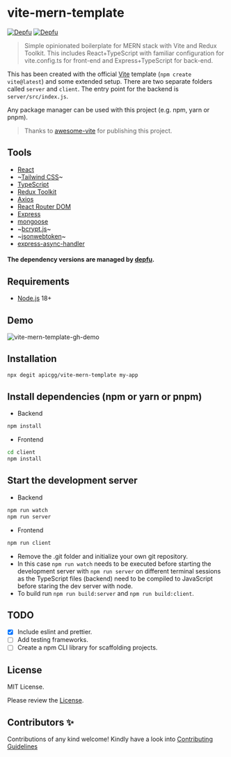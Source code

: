 # vite-mern-template

[![Depfu](https://badges.depfu.com/badges/1b70410a7764005553d576dd171dce8d/status.svg)](https://depfu.com)
[![Depfu](https://badges.depfu.com/badges/1b70410a7764005553d576dd171dce8d/count.svg)](https://depfu.com/github/apicgg/vite-mern-template?project_id=38988)

> Simple opinionated boilerplate for MERN stack with Vite and Redux Toolkit.
> This includes React+TypeScript with familiar configuration for vite.config.ts for front-end and Express+TypeScript for back-end.

This has been created with the official [Vite](https://vitejs.dev/) template (`npm create vite@latest`) and some extended setup. There are two separate folders called `server` and `client`. The entry point for the backend is `server/src/index.js`.

Any package manager can be used with this project (e.g. npm, yarn or pnpm).

> Thanks to [awesome-vite](https://github.com/vitejs/awesome-vite) for publishing this project.

## Tools

- [React](https://reactjs.org/)
- ~[Tailwind CSS](https://tailwindcss.com/)~
- [TypeScript](https://www.typescriptlang.org/)
- [Redux Toolkit](https://redux-toolkit.js.org/)
- [Axios](https://axios-http.com/)
- [React Router DOM](https://reactrouter.com/)
- [Express](https://expressjs.com/)
- [mongoose](https://mongoosejs.com/)
- ~[bcrypt.js](https://www.npmjs.com/package/bcryptjs)~
- ~[jsonwebtoken](https://www.npmjs.com/package/jsonwebtoken)~
- [express-async-handler](https://www.npmjs.com/package/express-async-handler)

#### The dependency versions are managed by [depfu](https://depfu.com/).

## Requirements

- [Node.js](https://nodejs.org/en/) 18+

## Demo

![vite-mern-template-gh-demo](https://user-images.githubusercontent.com/78271602/234833309-fe8df564-2895-4727-be1e-c807fe142333.gif)

## Installation

```bash
npx degit apicgg/vite-mern-template my-app
```

## Install dependencies (npm or yarn or pnpm)

- Backend

```bash
npm install
```

- Frontend

```bash
cd client
npm install
```

## Start the development server

- Backend

```bash
npm run watch
npm run server
```

- Frontend

```bash
npm run client
```

- Remove the .git folder and initialize your own git repository.
- In this case `npm run watch` needs to be executed before starting the development server with `npm run server` on different terminal sessions as the TypeScript files (backend) need to be compiled to JavaScript before staring the dev server with node.
- To build run `npm run build:server` and `npm run build:client`.

## TODO

- [x] Include eslint and prettier.
- [ ] Add testing frameworks.
- [ ] Create a npm CLI library for scaffolding projects.

## License

MIT License.

Please review the [License](https://github.com/apicgg/vite-mern-template/blob/main/LICENSE).

## Contributors ✨

Contributions of any kind welcome! Kindly have a look into [Contributing Guidelines](CONTRIBUTING.md)
